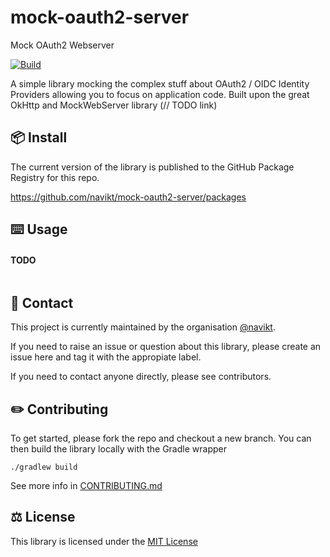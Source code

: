 # mock-oauth2-server
Mock OAuth2 Webserver

[![Build](https://github.com/navikt/mock-oauth2-server/workflows/Build%20master/badge.svg)](https://github.com/navikt/mock-oauth2-server/actions)

A simple library mocking the complex stuff about OAuth2 / OIDC Identity Providers allowing you to focus on application code.
Built upon the great OkHttp and MockWebServer library (// TODO link)


## 📦 Install

The current version of the library is published to the GitHub Package Registry for this repo.

https://github.com/navikt/mock-oauth2-server/packages

## ⌨️ Usage

#### TODO

```kotlin

```

## 👥 Contact

This project is currently maintained by the organisation [@navikt](https://github.com/navikt).

If you need to raise an issue or question about this library, please create an issue here and tag it with the appropiate label.

If you need to contact anyone directly, please see contributors.

## ✏️ Contributing

To get started, please fork the repo and checkout a new branch. You can then build the library locally with the Gradle wrapper

```shell script
./gradlew build
```

See more info in [CONTRIBUTING.md](CONTRIBUTING.md)

## ⚖️ License
This library is licensed under the [MIT License](LICENSE)
